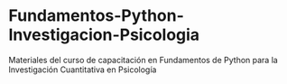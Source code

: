 # Fundamentos-Python-Investigacion-Psicologia
Materiales del curso de capacitación en Fundamentos de Python para la Investigación Cuantitativa en Psicología
